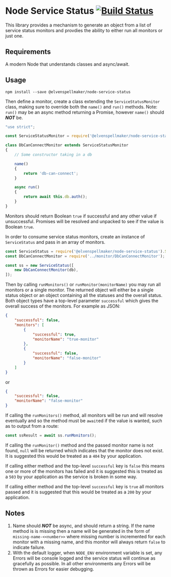 Node Service Status [![Build Status](https://travis-ci.com/ElvenSpellmaker/node-service-status.svg?branch=master)](https://travis-ci.com/ElvenSpellmaker/node-service-status)
===================

This library provides a mechanism to generate an object from a list of service
status monitors and provdies the ability to either run all monitors or just one.

Requirements
------------

A modern Node that understands classes and async/await.

Usage
-----

`npm install --save @elvenspellmaker/node-service-status`

Then define a monitor, create a class extending the `ServiceStatusMonitor`
class, making sure to override both the `name()` and `run()` methods.
Note: `run()` may be an async method returning a Promise, however `name()`
should ***NOT*** be.
```js
"use strict";

const ServiceStatusMonitor = require('@elvenspellmaker/node-service-status').ServiceStatusMonitor;

class DbCanConnectMonitor extends ServiceStatusMonitor
{
	// Some constructor taking in a db

	name()
	{
		return 'db-can-connect';
	}

	async run()
	{
		return await this.db.auth();
	}
}
```

Monitors should return Boolean `true` if successful and any other value if
unsuccessful. Promises will be resolved and unpacked to see if the value is
Boolean `true`.

In order to consume service status monitors, create an instance of
`ServiceStatus` and pass in an array of monitors.
```js
const ServiceStatus = require('@elvenspellmaker/node-service-status').ServiceStatus;
const DbCanConnectMonitor = require('../monitor/DbCanConnectMonitor');

const ss = new ServiceStatus([
	new DbCanConnectMonitor(db),
]);
```

Then by calling `runMonitors()` or `runMonitor(monitorName)` you may run all
monitors or a single monitor. The returned object will either be a single status
object or an object containing all the statuses and the overall status.
Both object types have a top-level parameter `successful` which gives the
overall success of the monitors.
For example as JSON:
```json
{
	"successful": false,
	"monitors": [
		{
			"successful": true,
			"monitorName": "true-monitor"
		},
		{
			"successful": false,
			"monitorName": "false-monitor"
		}
	]
}
```
or
```json
{
	"successful": false,
	"monitorName": "false-monitor"
}
```

If calling the `runMonitors()` method, all monitors will be run and will resolve
eventually and so the method must be `await`ed if the value is wanted, such as
to output from a route:
```js
const ssResult = await ss.runMonitors();
```

If calling the `runMonitor()` method and the passed monitor name is not found,
`null` will be returned which indicates that the monitor does not exist.
It is suggested this would be treated as a `404` by your application.

If calling either method and the top-level `successful` key is `false`
this means one or more of the monitors has failed and it is suggested this is
treated as a `503` by your application as the service is broken in some way.

If calling either method and the top-level `successful` key is `true` all
monitors passed and it is suggested that this would be treated as a `200` by
your application.

## Notes

1. Name should ***NOT*** be async, and should return a string. If the name
   method is is missing then a name will be generated in the form of
   `missing-name-<<number>>` where missing number is incremented for each
   monitor with a missing name, and this monitor will always return `false`
   to indicate failure.
2. With the default logger, when `NODE_ENV` environment variable is set, any
   Errors will be console logged and the service status will continue as
   gracefully as possible. In all other environments any Errors will be thrown
   as Errors for easier debugging.
